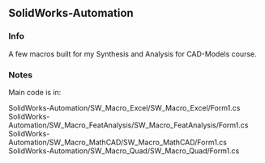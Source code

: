 ## SolidWorks-Automation

### Info

A few macros built for my Synthesis and Analysis for CAD-Models course.

### Notes

Main code is in: 

SolidWorks-Automation/SW_Macro_Excel/SW_Macro_Excel/Form1.cs &nbsp;
SolidWorks-Automation/SW_Macro_FeatAnalysis/SW_Macro_FeatAnalysis/Form1.cs &nbsp;
SolidWorks-Automation/SW_Macro_MathCAD/SW_Macro_MathCAD/Form1.cs &nbsp;
SolidWorks-Automation/SW_Macro_Quad/SW_Macro_Quad/Form1.cs &nbsp;
